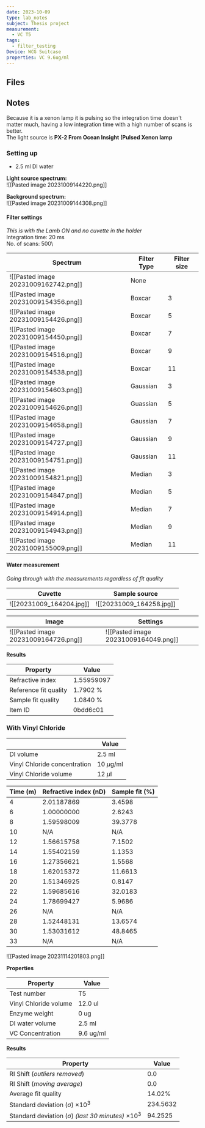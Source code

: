 ```yaml
---
date: 2023-10-09
type: lab_notes
subject: Thesis project
measurement:
  - VC T5
tags:
  - filter_testing
Device: WCG Suitcase
properties: VC 9.6ug/ml
---
```

## Files


## Notes
Because it is a xenon lamp it is pulsing so the integration time doesn't matter much, having a low integration time with a high number of scans is better.\
The light source is **PX-2 From Ocean Insight (Pulsed Xenon lamp**


### Setting up
- 2.5 ml DI water


**Light source spectrum:**\
![[Pasted image 20231009144220.png]]

**Background spectrum:**\
![[Pasted image 20231009144308.png]]

#### Filter settings
*This is with the Lamb ON and no cuvette in the holder*\
Integration time: 20 ms\
No. of scans: 500\

| Spectrum                             | Filter Type | Filter size |
| ------------------------------------ | ----------- | ----------- |
| ![[Pasted image 20231009162742.png]] | None        |             |
| ![[Pasted image 20231009154356.png]] | Boxcar      | 3           |
| ![[Pasted image 20231009154426.png]] | Boxcar      | 5           |
| ![[Pasted image 20231009154450.png]] | Boxcar      | 7           |
| ![[Pasted image 20231009154516.png]] | Boxcar      | 9           |
| ![[Pasted image 20231009154538.png]] | Boxcar      | 11          |
| ![[Pasted image 20231009154603.png]] | Gaussian    | 3           |
| ![[Pasted image 20231009154626.png]] | Guassian    | 5           |
| ![[Pasted image 20231009154658.png]] | Gaussian    | 7           |
| ![[Pasted image 20231009154727.png]] | Gaussian    | 9           |
| ![[Pasted image 20231009154751.png]] | Gaussian    | 11          |
| ![[Pasted image 20231009154821.png]] | Median      | 3           |
| ![[Pasted image 20231009154847.png]] | Median      | 5           |
| ![[Pasted image 20231009154914.png]] | Median      | 7           |
| ![[Pasted image 20231009154943.png]] | Median      | 9           |
| ![[Pasted image 20231009155009.png]] | Median      | 11          |

#### Water measurement
*Going through with the measurements regardless of fit quality*

| Cuvette                  | Sample source |
| ------------------------ | ------------- |
| ![[20231009_164204.jpg]] |     ![[20231009_164258.jpg]]          |

| Image                                | Settings |
| ------------------------------------ | -------- |
| ![[Pasted image 20231009164726.png]] | ![[Pasted image 20231009164049.png]]         |

**Results**

| Property              | Value      |
| --------------------- | ---------- |
| Refractive index      | 1.55959097 |
| Reference fit quality | 1.7902 %   |
| Sample fit quality    | 1.0840 %   |
| Item ID               | 0bdd6c01           |

### With Vinyl Chloride

|                              | Value        |
| ---------------------------- | ------------ |
| DI volume                    | 2.5 ml       |
| Vinyl Chloride concentration | 10 $\mu$g/ml |
| Vinyl Chloride volume        | 12 $\mu$l             |

| Time (m) | Refractive index (nD) | Sample fit (%) |
| -------- | --------------------- | -------------- |
| 4        | 2.01187869            | 3.4598         |
| 6        | 1.00000000            | 2.6243         |
| 8        | 1.59598009            | 39.3778        |
| 10       | N/A                   | N/A            |
| 12       | 1.56615758            | 7.1502         |
| 14       | 1.55402159            | 1.1353         |
| 16       | 1.27356621            | 1.5568         |
| 18       | 1.62015372            | 11.6613        |
| 20       | 1.51346925            | 0.8147         |
| 22       | 1.59685616            | 32.0183        |
| 24       | 1.78699427            | 5.9686         |
| 26       | N/A                   | N/A            |
| 28       | 1.52448131            | 13.6574        |
| 30       | 1.53031612            | 48.8465        |
| 33       | N/A                   | N/A               |


![[Pasted image 20231114201803.png]]

**Properties**

| Property | Value |
| ---------- | ----- |
| Test number |T5 |
| Vinyl Chloride volume | 12.0 ul |
| Enzyme weight | 0 ug |
| DI water volume | 2.5 ml |
| VC Concentration | 9.6 ug/ml |

**Results**

| Property | Value |
| -------- | ----- |
| RI Shift (*outliers removed*)|0.0|
| RI Shift (*moving average*) |0.0|
| Average fit quality | 14.02% |
| Standard deviation ($\sigma$) $\times 10^3$ | 234.5632 |
| Standard deviation ($\sigma$) *(last 30 minutes)* $\times 10^3$ | 94.2525 |

